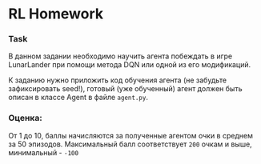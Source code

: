 # RL Homework

### Task
В данном задании необходимо научить агента побеждать в игре LunarLander при помощи метода DQN или одной из его модификаций.

К заданию нужно приложить код обучения агента (не забудьте зафиксировать seed!), готовый (уже обученный) агент должен быть описан в классе Agent в файле `agent.py`.

### Оценка:
От 1 до 10, баллы начисляются за полученные агентом очки в среднем за 50 эпизодов. Максимальный балл соответствует `200` очкам и выше, минимальный - `-100`

